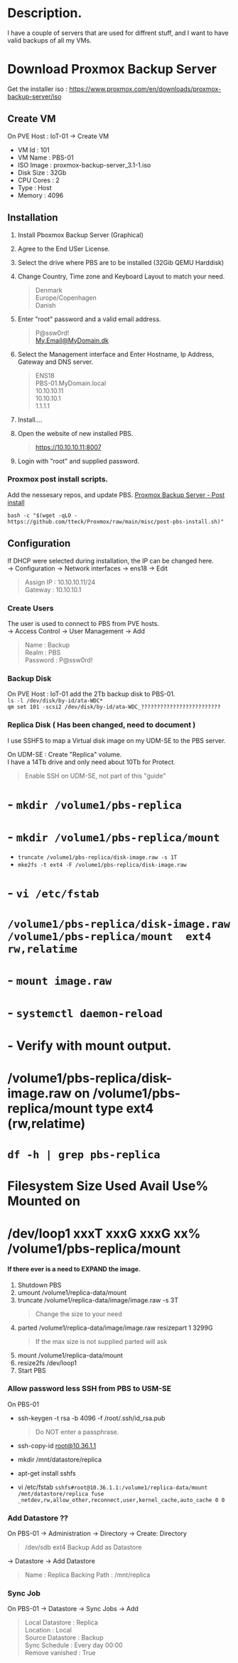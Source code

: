 # Description.
I have a couple of servers that are used for diffrent stuff, and I want to have valid backups of all my VMs.  
   
   
# Download Proxmox Backup Server  
Get the installer iso : https://www.proxmox.com/en/downloads/proxmox-backup-server/iso  
   
   
## Create VM
On PVE Host : IoT-01 -> Create VM
 - VM Id : 101
 - VM Name : PBS-01
 - ISO Image : proxmox-backup-server_3.1-1.iso
 - Disk Size : 32Gb
 - CPU Cores : 2
 - Type : Host
 - Memory : 4096
   
   
## Installation
1. Install Pboxmox Backup Server (Graphical)
2. Agree to the End USer License.
3. Select the drive where PBS are to be installed (32Gib QEMU Harddisk)
4. Change Country, Time zone and Keyboard Layout to match your need.
   > Denmark  
   > Europe/Copenhagen  
   > Danish  
5. Enter "root" password and a valid email address.
   > P@ssw0rd!  
   > My.Email@MyDomain.dk  
6. Select the Management interface and Enter Hostname, Ip Address, Gateway and DNS server.
   > ENS18  
   > PBS-01.MyDomain.local  
   > 10.10.10.11  
   > 10.10.10.1  
   > 1.1.1.1  
7. Install....
   
8. Open the website of new installed PBS.
   > https://10.10.10.11:8007
9. Login with "root" and supplied password.
   
   
### Proxmox post install scripts.  
Add the nessesary repos, and update PBS.
[Proxmox Backup Server - Post install](https://github.com/tteck/Proxmox/blob/main/misc/post-pbs-install.sh)  

`bash -c "$(wget -qLO - https://github.com/tteck/Proxmox/raw/main/misc/post-pbs-install.sh)"`  
   
   
## Configuration
If DHCP were selected during installation, the IP can be changed here.  
-> Configuration -> Network interfaces -> ens18 -> Edit
  > Assign IP : 10.10.10.11/24  
  > Gateway : 10.10.10.1  
   
   
### Create Users
The user is used to connect to PBS from PVE hosts.  
-> Access Control -> User Management -> Add
  > Name : Backup  
  > Realm : PBS  
  > Password : P@ssw0rd!  
   
   
### Backup Disk
On PVE Host : IoT-01 add the 2Tb backup disk to PBS-01.  
`ls -l /dev/disk/by-id/ata-WDC*`  
`qm set 101 -scsi2 /dev/disk/by-id/ata-WDC_?????????????????????????`  
   
   
### Replica Disk ( Has been changed, need to document )
I use SSHFS to map a Virtual disk image on my UDM-SE to the PBS server.  
   
On UDM-SE : Create "Replica" volume.  
I have a 14Tb drive and only need about 10Tb for Protect.  
> Enable SSH on UDM-SE, not part of this "guide"   
   
#  - `mkdir /volume1/pbs-replica`
#  - `mkdir /volume1/pbs-replica/mount`
  
  - `truncate /volume1/pbs-replica/disk-image.raw -s 1T`
  - `mke2fs -t ext4 -F /volume1/pbs-replica/disk-image.raw`
#  - `vi /etc/fstab`  
#    `/volume1/pbs-replica/disk-image.raw    /volume1/pbs-replica/mount  ext4    rw,relatime`
#  - `mount image.raw`
#  - `systemctl daemon-reload`
  
#  - Verify with mount output.
#    /volume1/pbs-replica/disk-image.raw on /volume1/pbs-replica/mount type ext4 (rw,relatime)
  
#    `df -h | grep pbs-replica`   
#    Filesystem                         Size  Used Avail Use% Mounted on  
#    /dev/loop1                         xxxT  xxxG  xxxG  xx% /volume1/pbs-replica/mount  
  
  
#### If there ever is a need to EXPAND the image.
1. Shutdown PBS
2. umount /volume1/replica-data/mount
3. truncate /volume1/replica-data/image/image.raw -s 3T   
   > Change the size to your need
4. parted /volume1/replica-data/image/image.raw resizepart 1 3299G   
   > If the max size is not supplied parted will ask
5. mount /volume1/replica-data/mount
6. resize2fs /dev/loop1
7. Start PBS
  
  
  
### Allow password less SSH from PBS to USM-SE
On PBS-01
- ssh-keygen -t rsa -b 4096 -f /root/.ssh/id_rsa.pub
  > Do NOT enter a passphrase.
- ssh-copy-id root@10.36.1.1
  
- mkdir /mnt/datastore/replica
- apt-get install sshfs
- vi /etc/fstab
  `sshfs#root@10.36.1.1:/volume1/replica-data/mount /mnt/datastore/replica fuse _netdev,rw,allow_other,reconnect,user,kernel_cache,auto_cache 0 0`
  
  
### Add Datastore ??
On PBS-01
-> Administration -> Directory -> Create: Directory
  > /dev/sdb
  > ext4
  > Backup
  > Add as Datastore

-> Datastore -> Add Datastore
  > Name : Replica
  > Backing Path : /mnt/replica

### Sync Job
On PBS-01
-> Datastore -> Sync Jobs -> Add
  > Local Datastore : Replica  
  > Location : Local  
  > Source Datastore : Backup  
  > Sync Schedule : Every day 00:00  
  > Remove vanished : True  


